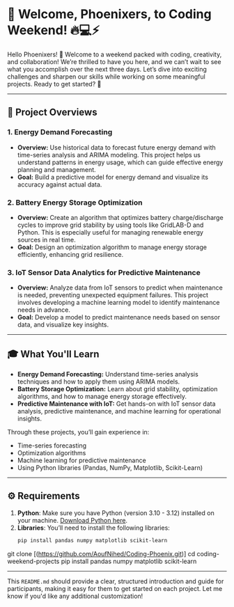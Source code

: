 
# 🌟 Welcome, Phoenixers, to Coding Weekend! 🔥💻⚡

Hello Phoenixers! 🎉 Welcome to a weekend packed with coding, creativity, and collaboration! We’re thrilled to have you here, and we can’t wait to see what you accomplish over the next three days. Let’s dive into exciting challenges and sharpen our skills while working on some meaningful projects. Ready to get started? 🚀

---

## 📜 Project Overviews

### 1. **Energy Demand Forecasting**
   - **Overview:** Use historical data to forecast future energy demand with time-series analysis and ARIMA modeling. This project helps us understand patterns in energy usage, which can guide effective energy planning and management.
   - **Goal:** Build a predictive model for energy demand and visualize its accuracy against actual data.

### 2. **Battery Energy Storage Optimization**
   - **Overview:** Create an algorithm that optimizes battery charge/discharge cycles to improve grid stability by using tools like GridLAB-D and Python. This is especially useful for managing renewable energy sources in real time.
   - **Goal:** Design an optimization algorithm to manage energy storage efficiently, enhancing grid resilience.

### 3. **IoT Sensor Data Analytics for Predictive Maintenance**
   - **Overview:** Analyze data from IoT sensors to predict when maintenance is needed, preventing unexpected equipment failures. This project involves developing a machine learning model to identify maintenance needs in advance.
   - **Goal:** Develop a model to predict maintenance needs based on sensor data, and visualize key insights.

---

## 🎓 What You'll Learn

- **Energy Demand Forecasting:** Understand time-series analysis techniques and how to apply them using ARIMA models.
- **Battery Storage Optimization:** Learn about grid stability, optimization algorithms, and how to manage energy storage effectively.
- **Predictive Maintenance with IoT:** Get hands-on with IoT sensor data analysis, predictive maintenance, and machine learning for operational insights.

Through these projects, you’ll gain experience in:
- Time-series forecasting
- Optimization algorithms
- Machine learning for predictive maintenance
- Using Python libraries (Pandas, NumPy, Matplotlib, Scikit-Learn)

---

## ⚙️ Requirements

1. **Python**: Make sure you have Python (version 3.10 - 3.12) installed on your machine. [Download Python here](https://www.python.org/downloads/).
2. **Libraries**: You’ll need to install the following libraries:
   ```bash
   pip install pandas numpy matplotlib scikit-learn
git clone [(https://github.com/AoufNihed/Coding-Phoenix.git)]
cd coding-weekend-projects
pip install pandas numpy matplotlib scikit-learn

--- 

This `README.md` should provide a clear, structured introduction and guide for participants, making it easy for them to get started on each project. Let me know if you'd like any additional customization!
